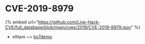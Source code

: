 # CVE-2019-8979
{% embed url="https://github.com/Live-Hack-CVE/full_database/blob/main/cves/2019/CVE-2019-8979.json" %}

* elttam ~> [ko7demo](https://www.alice-snow.ru/2019/database/cve-2019-8979/ko7demo-elttam)